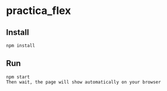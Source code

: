 # practica_flex

## Install 
 `npm install`

 ## Run
 ```
 npm start
 Then wait, the page will show automatically on your browser
 ```
